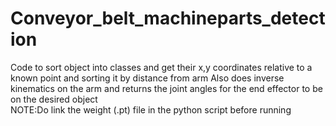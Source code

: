 # Conveyor_belt_machineparts_detection
Code to sort object into classes and  get their x,y coordinates relative to a known point and sorting it by distance from arm 
Also does inverse kinematics on the arm and returns the joint angles for the end effector to be on the desired object  
NOTE:Do link the weight (.pt) file in the python script before running 
